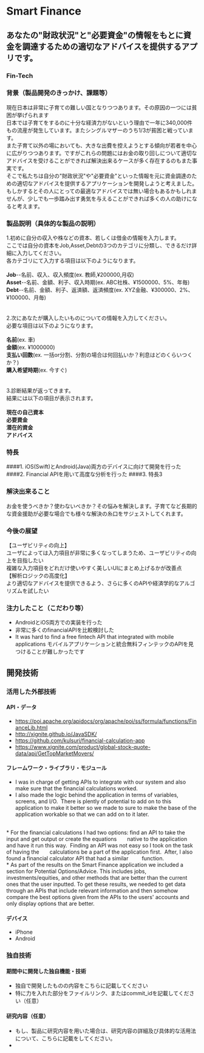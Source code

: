 # Smart Finance
## あなたの"財政状況"と"必要資金"の情報をもとに資金を調達するための適切なアドバイスを提供するアプリです。
### Fin-Tech

### 背景（製品開発のきっかけ、課題等）
現在日本は非常に子育ての難しい国となりつつあります。その原因の一つには貧困が挙げられます<br>日本では子育てをするのに十分な経済力がないという理由で一年に340,000件もの流産が発生しています。またシングルマザーのうち1/3が貧困と戦っています。<br>
また子育て以外の場においても、大きな出費を控えようとする傾向が若者を中心に広がりつつあります。ですがこれらの問題にはお金の取り回しについて適切なアドバイスを受けることができれば解決出来るケースが多く存在するのもまた事実です。<br>
そこで私たちは自分の"財政状況"や"必要資金"といった情報を元に資金調達のための適切なアドバイスを提供するアプリケーションを開発しようと考えました。<br>
もしかするとその人にとっての最適なアドバイスでは無い場合もあるかもしれませんが、少しでも一歩踏み出す勇気を与えることができれば多くの人の助けになると考えます。



### 製品説明（具体的な製品の説明）
1.初めに自分の収入や株などの資本、若しくは借金の情報を入力します。<br>
ここでは自分の資本をJob,Asset,Debtの3つのカテゴリに分類し、できるだけ詳細に入力してください。<br>
各カテゴリにて入力する項目は以下のようになります。<br><br>
**Job**--名前、収入、収入頻度(ex. 教師,¥200000,月収)<br>
**Asset**--名前、金額、利子、収入時期(ex. ABC社株、¥1500000、5%、年毎)<br>
**Debt**--名前、金額、利子、返済額、返済頻度(ex. XYZ金融、¥300000、2%、¥100000、月毎)<br>
<br>
<br>
2.次にあなたが購入したいものについての情報を入力してください。<br>
必要な項目は以下のようになります。<br><br>
**名前**(ex. 車)<br>
**金額**(ex. ¥1000000)<br>
**支払い回数**(ex. 一括or分割、分割の場合は何回払いか？利息はどのくらいつくか？)<br>
**購入希望時期**(ex. 今すぐ)<br>
<br>
<br>
3.診断結果が返ってきます。<br>
結果には以下の項目が表示されます。<br><br>
**現在の自己資本** <br>
**必要資金** <br>
**潜在的資金** <br>
**アドバイス** <br>


### 特長
####1. iOS(Swift)とAndroid(Java)両方のデバイスに向けて開発を行った
####2. Financial APIを用いて高度な分析を行った
####3. 特長3

### 解決出来ること
お金を使うべきか？使わないべきか？その悩みを解決します。子育てなど長期的な資金援助が必要な場合でも様々な解決の糸口をサジェストしてくれます。

### 今後の展望
【ユーザビリティの向上】<br>
ユーザによっては入力項目が非常に多くなってしまうため、ユーザビリティの向上を目指したい<br>
複雑な入力項目をどれだけ使いやすく美しいUIにまとめ上げるかが改善点<br>
【解析ロジックの高度化】<br>
より適切なアドバイスを提供できるよう、さらに多くのAPIや経済学的なアルゴリズムを試したい

### 注力したこと（こだわり等）
* AndroidとiOS両方での実装を行った
* 非常に多くのfinancialAPIを比較検討した
* It was hard to find a free fintech API that integrated with mobile applications
  モバイルアプリケーションと統合無料フィンテックのAPIを見つけることが難しかったです

## 開発技術
### 活用した外部技術
#### API・データ
* https://poi.apache.org/apidocs/org/apache/poi/ss/formula/functions/FinanceLib.html
* http://xignite.github.io/JavaSDK/
* https://github.com/kulsuri/financial-calculation-app
* https://www.xignite.com/product/global-stock-quote-data/api/GetTopMarketMovers/

#### フレームワーク・ライブラリ・モジュール
* I was in charge of getting APIs to integrate with our system and also make sure that the financial calculations worked.
* I also made the logic behind the application in terms of variables, screens, and I/O.  There is plently of potential to add on to this application to make it better so we made to sure to make the base of the application workable so that we can add on to it later.  
<br> 
* For the financial calculations I had two options: find an API to take the input and get output or create the equations       native to the application and have it run this way.  Finding an API was not easy so I took on the task of having the        calculations be a part of the application first.  After, I also found a financial calculator API that had a similar         function.
<br>
* As part of the results on the Smart Finance application we included a section for Potential Options/Advice. This includes jobs, investments/equities, and other methods that are better than the current ones that the user inputted. To get these results, we needed to get data through an APIs that include relevant information and then somehow compare the best options given from the APIs to the users' accounts and only display options that are better.


#### デバイス
* iPhone
* Android 

### 独自技術

#### 期間中に開発した独自機能・技術
* 独自で開発したものの内容をこちらに記載してください
* 特に力を入れた部分をファイルリンク、またはcommit_idを記載してください（任意）

#### 研究内容（任意）
* もし、製品に研究内容を用いた場合は、研究内容の詳細及び具体的な活用法について、こちらに記載をしてください。
* 
